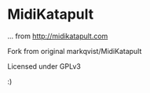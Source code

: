 MidiKatapult
============

... from http://midikatapult.com

Fork from original markqvist/MidiKatapult

Licensed under GPLv3

:)
